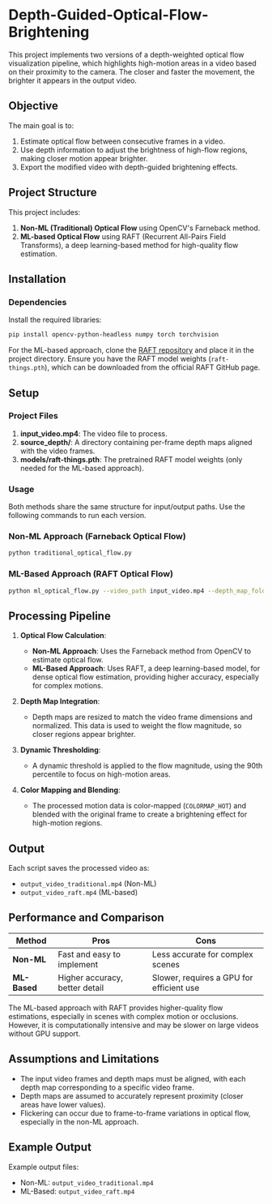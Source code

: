 # Depth-Guided-Optical-Flow-Brightening


This project implements two versions of a depth-weighted optical flow visualization pipeline, which highlights high-motion areas in a video based on their proximity to the camera. The closer and faster the movement, the brighter it appears in the output video.

## Objective

The main goal is to:
1. Estimate optical flow between consecutive frames in a video.
2. Use depth information to adjust the brightness of high-flow regions, making closer motion appear brighter.
3. Export the modified video with depth-guided brightening effects.

## Project Structure

This project includes:
1. **Non-ML (Traditional) Optical Flow** using OpenCV's Farneback method.
2. **ML-based Optical Flow** using RAFT (Recurrent All-Pairs Field Transforms), a deep learning-based method for high-quality flow estimation.

## Installation

### Dependencies

Install the required libraries:
```bash
pip install opencv-python-headless numpy torch torchvision
```

For the ML-based approach, clone the [RAFT repository](https://github.com/princeton-vl/RAFT) and place it in the project directory. Ensure you have the RAFT model weights (`raft-things.pth`), which can be downloaded from the official RAFT GitHub page.

## Setup

### Project Files
1. **input_video.mp4**: The video file to process.
2. **source_depth/**: A directory containing per-frame depth maps aligned with the video frames.
3. **models/raft-things.pth**: The pretrained RAFT model weights (only needed for the ML-based approach).

### Usage

Both methods share the same structure for input/output paths. Use the following commands to run each version.

### Non-ML Approach (Farneback Optical Flow)

```bash
python traditional_optical_flow.py 
```

### ML-Based Approach (RAFT Optical Flow)

```bash
python ml_optical_flow.py --video_path input_video.mp4 --depth_map_folder source_depth/ --output_path output_video_raft.mp4 --model_weights models/raft-things.pth
```

## Processing Pipeline

1. **Optical Flow Calculation**:
   - **Non-ML Approach**: Uses the Farneback method from OpenCV to estimate optical flow.
   - **ML-Based Approach**: Uses RAFT, a deep learning-based model, for dense optical flow estimation, providing higher accuracy, especially for complex motions.
   
2. **Depth Map Integration**:
   - Depth maps are resized to match the video frame dimensions and normalized. This data is used to weight the flow magnitude, so closer regions appear brighter.

3. **Dynamic Thresholding**:
   - A dynamic threshold is applied to the flow magnitude, using the 90th percentile to focus on high-motion areas.

4. **Color Mapping and Blending**:
   - The processed motion data is color-mapped (`COLORMAP_HOT`) and blended with the original frame to create a brightening effect for high-motion regions.

## Output

Each script saves the processed video as:
- `output_video_traditional.mp4` (Non-ML)
- `output_video_raft.mp4` (ML-based)

## Performance and Comparison

| Method        | Pros                             | Cons                                      |
|---------------|----------------------------------|-------------------------------------------|
| **Non-ML**    | Fast and easy to implement       | Less accurate for complex scenes          |
| **ML-Based**  | Higher accuracy, better detail   | Slower, requires a GPU for efficient use  |

The ML-based approach with RAFT provides higher-quality flow estimations, especially in scenes with complex motion or occlusions. However, it is computationally intensive and may be slower on large videos without GPU support.

## Assumptions and Limitations

- The input video frames and depth maps must be aligned, with each depth map corresponding to a specific video frame.
- Depth maps are assumed to accurately represent proximity (closer areas have lower values).
- Flickering can occur due to frame-to-frame variations in optical flow, especially in the non-ML approach.


## Example Output

Example output files:
- Non-ML: `output_video_traditional.mp4`
- ML-Based: `output_video_raft.mp4`
